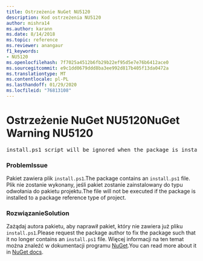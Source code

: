 ```yaml
---
title: Ostrzeżenie NuGet NU5120
description: Kod ostrzeżenia NU5120
author: mishra14
ms.author: karann
ms.date: 8/14/2018
ms.topic: reference
ms.reviewer: anangaur
f1_keywords:
- NU5120
ms.openlocfilehash: 7f7025a4512b6fb29b22ef95d5e7e76b6412ace0
ms.sourcegitcommit: e9c1dd0679ddd8ba3ee992d817b405f13da0472a
ms.translationtype: MT
ms.contentlocale: pl-PL
ms.lasthandoff: 01/29/2020
ms.locfileid: "76813108"
---
```

# <a name="nuget-warning-nu5120"></a><span data-ttu-id="164e9-103">Ostrzeżenie NuGet NU5120</span><span class="sxs-lookup"><span data-stu-id="164e9-103">NuGet Warning NU5120</span></span>
<pre>install.ps1 script will be ignored when the package is installed after the migration.</pre>

### <a name="issue"></a><span data-ttu-id="164e9-104">Problem</span><span class="sxs-lookup"><span data-stu-id="164e9-104">Issue</span></span>

<span data-ttu-id="164e9-105">Pakiet zawiera plik `install.ps1`.</span><span class="sxs-lookup"><span data-stu-id="164e9-105">The package contains an `install.ps1` file.</span></span> <span data-ttu-id="164e9-106">Plik nie zostanie wykonany, jeśli pakiet zostanie zainstalowany do typu odwołania do pakietu projektu.</span><span class="sxs-lookup"><span data-stu-id="164e9-106">The file will not be executed if the package is installed to a package reference type of project.</span></span>


### <a name="solution"></a><span data-ttu-id="164e9-107">Rozwiązanie</span><span class="sxs-lookup"><span data-stu-id="164e9-107">Solution</span></span>

<span data-ttu-id="164e9-108">Zażądaj autora pakietu, aby naprawił pakiet, który nie zawiera już pliku `install.ps1`.</span><span class="sxs-lookup"><span data-stu-id="164e9-108">Please request the package author to fix the package such that it no longer contains an `install.ps1` file.</span></span> <span data-ttu-id="164e9-109">Więcej informacji na ten temat można znaleźć w dokumentacji programu [NuGet](../../consume-packages/migrate-packages-config-to-package-reference.md).</span><span class="sxs-lookup"><span data-stu-id="164e9-109">You can read more about it in [NuGet docs](../../consume-packages/migrate-packages-config-to-package-reference.md).</span></span>
